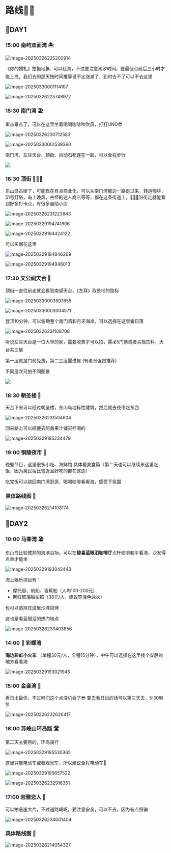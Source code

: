 # 路线🚶‍♂️

## 📍DAY1

### **15:00 南屿双面湾** 🏝️

<img src="https://godongshan.oss-cn-beijing.aliyuncs.com/image-20250326225202914.png" alt="image-20250326225202914" />

《你的婚礼》拍摄地🎬、可以赶海，不过要注意潮汐时间，要最低点前后三小时才能上岛，我们去的那天按时间推算说不定涨潮了，到时去不了可以不去这里

![image-20250330001114107](https://godongshan.oss-cn-beijing.aliyuncs.com/image-20250330001114107.png)

<img src="https://godongshan.oss-cn-beijing.aliyuncs.com/image-20250326225748972.png" alt="image-20250326225748972"  />

### 15:30 南门湾  🏖️

重点景点了，可以在这里坐着喝喝咖啡吹吹风，打打UNO😎

<img src="https://godongshan.oss-cn-beijing.aliyuncs.com/image-20250326230712583.png" alt="image-20250326230712583"  />

![image-20250330001539360](https://godongshan.oss-cn-beijing.aliyuncs.com/image-20250330001539360.png)

南门湾、左耳天台、顶街、风动石都连在一起，可以全程步行

![](https://godongshan.oss-cn-beijing.aliyuncs.com/image-20250330003601567.png)

### 16:30 顶街  🚶‍♂️‍➡️ 

东山岛古街了，可能现在有点商业化，可以从南门湾那边一路走过来，转运咖啡，51号灯塔，岛上晚风，古怪的迷人商店等等，都在这条街道上，🚶🏻‍♀️沿街走就能看到好多打卡点，有很多自助小店

<img src="https://godongshan.oss-cn-beijing.aliyuncs.com/image-20250326231223843.png" alt="image-20250326231223843"  />

![image-20250329194741806](https://godongshan.oss-cn-beijing.aliyuncs.com/image-20250329194741806.png)

![image-20250329194424122](https://godongshan.oss-cn-beijing.aliyuncs.com/image-20250329194424122.png)

可以买烟花这里

![image-20250329194846269](https://godongshan.oss-cn-beijing.aliyuncs.com/image-20250329194846269.png)

![image-20250329194946013](https://godongshan.oss-cn-beijing.aliyuncs.com/image-20250329194946013.png)

### 17:30 文公祠天台 🌇

顶街一直往前走就会看到南望天台，《左耳》取景地的路标

![image-20250330003507855](https://godongshan.oss-cn-beijing.aliyuncs.com/image-20250330003507855.png)

![image-20250330003004571](https://godongshan.oss-cn-beijing.aliyuncs.com/image-20250330003004571.png)

登顶10分钟，可以俯瞰整个南门湾和月牙海岸，可以选择在这里看日落

<img src="https://godongshan.oss-cn-beijing.aliyuncs.com/image-20250326231108708.png" alt="image-20250326231108708"  />

听说左耳天台是一位大爷的家，需要收费才可以拍，需💰5门票或者买瓶饮料，天台共三层

第一层就是门前免费，第二三层需进屋 (有老哥强烈推荐)

不同层次可拍不同图景

![](https://godongshan.oss-cn-beijing.aliyuncs.com/image-20250329194716060.png)

### **18:30 朝圣楼  🏯**

天台下来可以经过朝圣楼，东山岛地标性建筑，然后就去夜市吃东西

<img src="https://godongshan.oss-cn-beijing.aliyuncs.com/image-20250326231504604.png" alt="image-20250326231504604"  />

回来路上可以顺便去阿勇果汁铺买杯喝的

![image-20250329185234479](https://godongshan.oss-cn-beijing.aliyuncs.com/image-20250329185234479.png)

### **19:00 铜陵夜市**  🏯

晚餐节目，这里很多小吃、海鲜馆 具体看美食篇（第二天也可以继续来这里吃饭，因为离民宿比较近且好吃的都在这边）

吃完饭可以绕回南门湾逛逛，喝喝咖啡看看海，感受下氛围

### **具体路线图** 🚩

<img src="https://godongshan.oss-cn-beijing.aliyuncs.com/image-20250326214108174.png" alt="image-20250326214108174" />



## 📍DAY2

### 10:00 马銮湾 🏖️

东山岛比较成熟的海滨浴场，可以在**鲸喜蓝眼泪咖啡厅**点杯咖啡躺平看海，沙发得点单才能坐

![image-20250329193042443](https://godongshan.oss-cn-beijing.aliyuncs.com/image-20250329193042443.png)

海上娱乐项目有：

- 摩托艇、帆船、香蕉船（人均100-200元）
- 网红玻璃船拍照（38元/人，建议穿浅色泳衣）

也可以选择在这里沙滩烧烤

这也是看蓝眼泪的热门地点

<img src="https://godongshan.oss-cn-beijing.aliyuncs.com/image-20250326233403856.png" alt="image-20250326233403856"  />

### 14:00 🌈 彩蝶湾

**海边彩虹小火车** （单程30元/人，全程15分钟），中午可以选择在这里找个安静的地方看看海

![image-20250329193021945](https://godongshan.oss-cn-beijing.aliyuncs.com/image-20250329193021945.png)

### **15:00 金銮湾 🌅**

看日出最佳，不过咱们这个点没机会了😎  要去看日出的话可以第三天去，5:30到位

<img src="https://godongshan.oss-cn-beijing.aliyuncs.com/image-20250326232626417.png" alt="image-20250326232626417"  />

### **16:00 苏峰山环岛路 🛣️** 

第二天主要目的，环岛骑行
<xgplayer url="https://godongshan.oss-cn-beijing.aliyuncs.com/3b8d701181bbe7a6e7670aa159e7d3ce.mp4" poster="https://godongshan.oss-cn-beijing.aliyuncs.com/3b8d701181bbe7a6e7670aa159e7d3ce.jpg" />

![image-20250329195530365](https://godongshan.oss-cn-beijing.aliyuncs.com/image-20250329195530365.png)

这里只能电动车或者观光车，所以建议全程电动车🛵

![image-20250329195657522](https://godongshan.oss-cn-beijing.aliyuncs.com/image-20250329195657522.png)

<img src="https://godongshan.oss-cn-beijing.aliyuncs.com/image-20250326232916351.png" alt="image-20250326232916351"  />

### **17:00 岩雅恋人 🕺**

可以拍悬崖大片，不过道路崎岖，要注意安全，可以不去，因为有点照骗

<img src="https://godongshan.oss-cn-beijing.aliyuncs.com/image-20250326234001404.png" alt="image-20250326234001404"  />

### **具体路线图 🚩**

<img src="https://godongshan.oss-cn-beijing.aliyuncs.com/image-20250326214054327.png" alt="image-20250326214054327" />